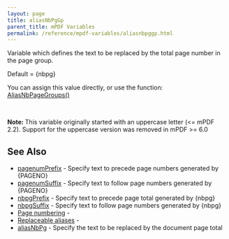 ```yaml
---
layout: page
title: aliasNbPgGp
parent_title: mPDF Variables
permalink: /reference/mpdf-variables/aliasnbpggp.html
---
```


<div id="bpmbook" class="bpmbook" style="direction:ltr;">
<div class="topic_user_field">
<div id="U0">
<p>Variable which defines the text to be replaced by the total page number in the page group.</p>
<p>Default = {nbpg}</p>
<p>You can assign this value directly, or use the function: <a href="{{ "/reference/mpdf-functions/aliasnbpagegroups.html" | prepend: site.baseurl }}">AliasNbPageGroups()</a>&nbsp;</p>
<p>&nbsp;</p>

<div class="alert alert-info" role="alert"><b>Note: </b>This variable originally started with an uppercase letter (&lt;= mPDF 2.2). Support for the uppercase version was removed in mPDF &gt;= 6.0</div>
<h2>See Also</h2>
<ul>
<li class="manual_boxlist"><a href="{{ "/reference/mpdf-variables/pagenumprefix.html" | prepend: site.baseurl }}">pagenumPrefix</a> - Specify text to precede page numbers generated by {PAGENO}</li>
<li class="manual_boxlist"><a href="{{ "/reference/mpdf-variables/pagenumsuffix.html" | prepend: site.baseurl }}">pagenumSuffix</a> - Specify text to follow page numbers generated by {PAGENO}</li>
<li class="manual_boxlist"><a href="{{ "/reference/mpdf-variables/nbpgprefix.html" | prepend: site.baseurl }}">nbpgPrefix</a> - Specify text to precede page total generated by {nbpg}</li>
<li class="manual_boxlist"><a href="{{ "/reference/mpdf-variables/nbpgsuffix.html" | prepend: site.baseurl }}">nbpgSuffix</a> - Specify text to follow page numbers generated by {nbpg}</li>
<li class="manual_boxlist"><a href="{{ "/paging/page-numbering.html" | prepend: site.baseurl }}">Page numbering</a> - </li>
<li class="manual_boxlist"><a href="{{ "/what-else-can-i-do/replaceable-aliases.html" | prepend: site.baseurl }}">Replaceable aliases</a> -&nbsp;</li>
<li class="manual_boxlist"><a href="{{ "/reference/mpdf-variables/aliasnbpg.html" | prepend: site.baseurl }}">aliasNbPg</a> - Specify the text to be replaced by the document page total</li>
</ul>
</div>
</div>

